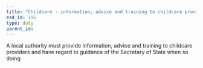 ```yaml
---
title: "Childcare - information, advice and training to childcare providers in England"
esd_id: 195
type: duty
parent_id:  
---
```


A local authority must provide information, advice and training to childcare providers and have regard to guidance of the Secretary of State when so doing

